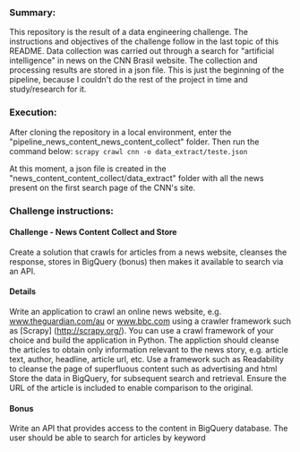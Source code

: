 ### Summary:
This repository is the result of a data engineering challenge. The instructions and objectives of the challenge follow in the last topic of this README.
Data collection was carried out through a search for "artificial intelligence" in news on the CNN Brasil website.
The collection and processing results are stored in a json file.
This is just the beginning of the pipeline, because I couldn't do the rest of the project in time and study/research for it.

### Execution:
After cloning the repository in a local environment, enter the "pipeline_news_content_news_content_collect" folder. Then run the command below:
``scrapy crawl cnn -o data_extract/teste.json``

At this moment, a json file is created in the "news_content_content_collect/data_extract" folder with all the news present on the first search page of the CNN's site.

### Challenge instructions:
#### Challenge - News Content Collect and Store
Create a solution that crawls for articles from a news website, cleanses the response, stores in BigQuery (bonus) then makes it available to search via an API.

#### Details
Write an application to crawl an online news website, e.g. www.theguardian.com/au or www.bbc.com using a crawler framework such as [Scrapy] (http://scrapy.org/). You can use a crawl framework of your choice and build the application in Python.
The appliction should cleanse the articles to obtain only information relevant to the news story, e.g. article text, author, headline, article url, etc. Use a framework such as Readability to cleanse the page of superfluous content such as advertising and html
Store the data in BigQuery, for subsequent search and retrieval. Ensure the URL of the article is included to enable comparison to the original.

#### Bonus
Write an API that provides access to the content in BigQuery database. The user should be able to search for articles by keyword